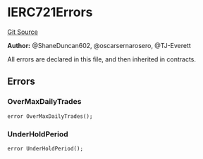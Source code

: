 # IERC721Errors
[Git Source](https://github.com/thrackle-io/tron/blob/56352a4526d6a87b8ae2304732a66802674fba29/src/common/IErrors.sol)

**Author:**
@ShaneDuncan602, @oscarsernarosero, @TJ-Everett

All errors are declared in this file, and then inherited in contracts.


## Errors
### OverMaxDailyTrades

```solidity
error OverMaxDailyTrades();
```

### UnderHoldPeriod

```solidity
error UnderHoldPeriod();
```

